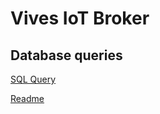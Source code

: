 # Vives IoT Broker

## Database queries

[SQL Query](/scripts/sql/002_iotbrokerdb_Dump20201011.sql)

[Readme](/README.md)
